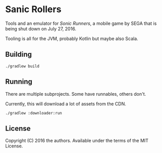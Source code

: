 # Sanic Rollers

Tools and an emulator for _Sonic Runners_, a mobile game by SEGA that is being shut down on July 27, 2016.

Tooling is all for the JVM, probably Kotlin but maybe also Scala.

## Building

    ./gradlew build

## Running

There are multiple subprojects. Some have runnables, others don't.

Currently, this will download a lot of assets from the CDN.

    ./gradlew :downloader:run

## License

Copyright (C) 2016 the authors. Available under the terms of the MIT License.